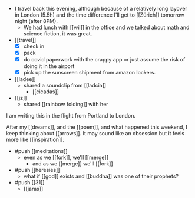 - I travel back this evening, although because of a relatively long layover in London (5.5h) and the time difference I'll get to [[Zürich]] tomorrow night (after 8PM).
  - We had lunch with [[wil]] in the office and we talked about math and science fiction, it was great.
- [[travel]]
  - [x] check in
  - [x] pack
  - [x] do covid paperwork with the crappy app or just assume the risk of doing it in the airport
  - [x] pick up the sunscreen shipment from amazon lockers.
- [[ladee]]
  - shared a soundclip from [[ladcia]]
    - [[cicadas]]
- [[jz]]
  - shared [[rainbow folding]] with her


I am writing this in the flight from Portland to London.

After my [[dreams]], and the [[poem]], and what happened this weekend, I keep thinking about [[arrows]]. It may sound like an obsession but it feels more like [[inspiration]].

- #push [[meditations]]
  - even as we [[fork]], we'll [[merge]]
    - and as we [[merge]] we'll [[fork]]
- #push [[heresies]]
  - what if [[god]] exists and [[buddha]] was one of their prophets?
- #push [[31]]
  - [[jaras]]
